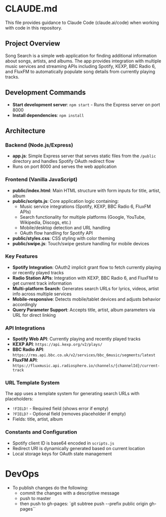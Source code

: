 # CLAUDE.md

This file provides guidance to Claude Code (claude.ai/code) when working with code in this repository.

## Project Overview

Song Search is a simple web application for finding additional information about songs, artists, and albums. The app provides integration with multiple music services and streaming APIs including Spotify, KEXP, BBC Radio 6, and FluxFM to automatically populate song details from currently playing tracks.

## Development Commands

- **Start development server**: `npm start` - Runs the Express server on port 8000
- **Install dependencies**: `npm install`

## Architecture

### Backend (Node.js/Express)
- **app.js**: Simple Express server that serves static files from the `/public` directory and handles Spotify OAuth redirect flow
- Runs on port 8000 and serves the web application

### Frontend (Vanilla JavaScript)
- **public/index.html**: Main HTML structure with form inputs for title, artist, album
- **public/scripts.js**: Core application logic containing:
  - Music service integrations (Spotify, KEXP, BBC Radio 6, FluxFM APIs)
  - Search functionality for multiple platforms (Google, YouTube, Wikipedia, Discogs, etc.)
  - Mobile/desktop detection and URL handling
  - OAuth flow handling for Spotify API
- **public/styles.css**: CSS styling with color theming
- **public/swipe.js**: Touch/swipe gesture handling for mobile devices

### Key Features
- **Spotify Integration**: OAuth2 implicit grant flow to fetch currently playing or recently played tracks
- **Radio Station APIs**: Integration with KEXP, BBC Radio 6, and FluxFM to get current track information
- **Multi-platform Search**: Generates search URLs for lyrics, videos, artist info across multiple services
- **Mobile-responsive**: Detects mobile/tablet devices and adjusts behavior accordingly
- **Query Parameter Support**: Accepts title, artist, album parameters via URL for direct linking

### API Integrations
- **Spotify Web API**: Currently playing and recently played tracks
- **KEXP API**: `https://api.kexp.org/v2/plays/`
- **BBC Radio API**: `https://rms.api.bbc.co.uk/v2/services/bbc_6music/segments/latest`
- **FluxFM API**: `https://fluxmusic.api.radiosphere.io/channels/{channelId}/current-track`

### URL Template System
The app uses a template system for generating search URLs with placeholders:
- `!FIELD!` - Required field (shows error if empty)
- `?FIELD?` - Optional field (removes placeholder if empty)
- Fields: title, artist, album

### Constants and Configuration
- Spotify client ID is base64 encoded in `scripts.js`
- Redirect URI is dynamically generated based on current location
- Local storage keys for OAuth state management

# DevOps
- To publish changes do the following:
  - commit the changes with a descriptive message
  - push to master
  - then push to gh-pages: `git subtree push --prefix public origin gh-pages``
